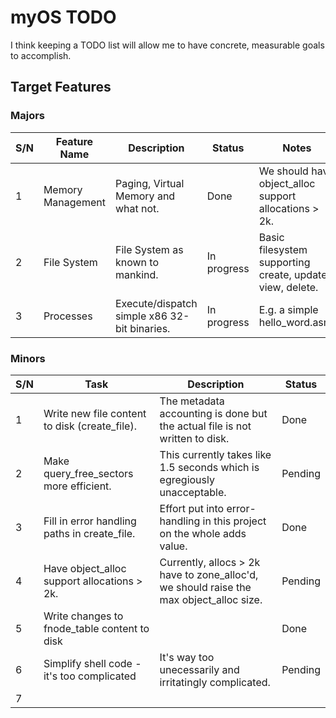 # myOS TODO

I think keeping a TODO list will allow me to have concrete, measurable goals to accomplish.

## Target Features

### Majors

S/N|Feature Name     |Description                                 |Status      |Notes                                                    |
---|-----------------|--------------------------------------------|------------|---------------------------------------------------------|
1  |Memory Management|Paging, Virtual Memory and what not.        |Done        |We should have object_alloc support allocations > 2k.    |
2  |File System      |File System as known to mankind.            |In progress |Basic filesystem supporting create, update, view, delete.|
3  |Processes        |Execute/dispatch simple x86 32-bit binaries.|In progress |E.g. a simple hello_word.asm.                            |

### Minors
S/N|Task                                         |Description                                                                            |Status |
---|---------------------------------------------|---------------------------------------------------------------------------------------|-------|
1  |Write new file content to disk (create_file).|The metadata accounting is done but the actual file is not written to disk.            |Done   |
2  |Make query_free_sectors more efficient.      |This currently takes like 1.5 seconds which is egregiously unacceptable.               |Pending|
3  |Fill in error handling paths in create_file. |Effort put into error-handling in this project on the whole adds value.                |Done   |
4  |Have object_alloc support allocations > 2k.  |Currently, allocs > 2k have to zone_alloc'd, we should raise the max object_alloc size.|Pending|
5  |Write changes to fnode_table content to disk |                                                                                       |Done   |
6  |Simplify shell code - it's too complicated   |It's way too unecessarily and irritatingly complicated.                                |Pending|
7  |

